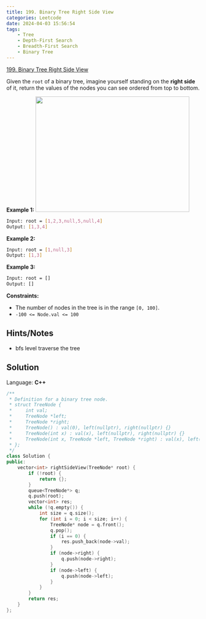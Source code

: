 ```yaml
---
title: 199. Binary Tree Right Side View
categories: Leetcode
date: 2024-04-03 15:56:54
tags:
    - Tree
    - Depth-First Search
    - Breadth-First Search
    - Binary Tree
---
```


[199. Binary Tree Right Side View](https://leetcode.com/problems/binary-tree-right-side-view/description/)

Given the `root` of a binary tree, imagine yourself standing on the **right side**  of it, return the values of the nodes you can see ordered from top to bottom.

**Example 1:**
<img alt="" src="https://assets.leetcode.com/uploads/2021/02/14/tree.jpg" style="width: 401px; height: 301px;">

```bash
Input: root = [1,2,3,null,5,null,4]
Output: [1,3,4]
```

**Example 2:**

```bash
Input: root = [1,null,3]
Output: [1,3]
```

**Example 3:**

```bash
Input: root = []
Output: []
```

**Constraints:**

- The number of nodes in the tree is in the range `[0, 100]`.
- `-100 <= Node.val <= 100`

## Hints/Notes

- bfs level traverse the tree

## Solution

Language: **C++**

```C++
/**
 * Definition for a binary tree node.
 * struct TreeNode {
 *     int val;
 *     TreeNode *left;
 *     TreeNode *right;
 *     TreeNode() : val(0), left(nullptr), right(nullptr) {}
 *     TreeNode(int x) : val(x), left(nullptr), right(nullptr) {}
 *     TreeNode(int x, TreeNode *left, TreeNode *right) : val(x), left(left), right(right) {}
 * };
 */
class Solution {
public:
    vector<int> rightSideView(TreeNode* root) {
        if (!root) {
            return {};
        }
        queue<TreeNode*> q;
        q.push(root);
        vector<int> res;
        while (!q.empty()) {
            int size = q.size();
            for (int i = 0; i < size; i++) {
                TreeNode* node = q.front();
                q.pop();
                if (i == 0) {
                    res.push_back(node->val);
                }
                if (node->right) {
                    q.push(node->right);
                }
                if (node->left) {
                    q.push(node->left);
                }
            }
        }
        return res;
    }
};
```

